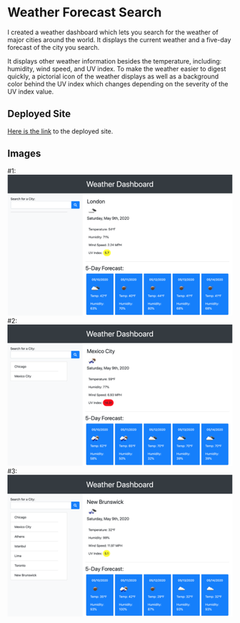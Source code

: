 # Weather Forecast Search
I created a weather dashboard which lets you search for the weather of major cities around the world. It displays the current weather and a five-day forecast of the city you search.

It displays other weather information besides the temperature, including: humidity, wind speed, and UV index. To make the weather easier to digest quickly, a pictorial icon of the weather displays as well as a background color behind the UV index which changes depending on the severity of the UV index value.

## Deployed Site
[Here is the link](https://tribeofbenjamin.github.io/Weather-Forecast-Search/) to the deployed site.

## Images
#1:
![#1](assets/images/weather_1.png)
#2:
![#2](assets/images/weather_2.png)
#3:
![#3](assets/images/weather_3.png)
